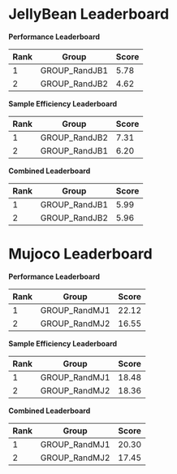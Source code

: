 # JellyBean Leaderboard

**Performance Leaderboard**

|Rank      |Group     |Score     |
|----------|----------|----------|
|1      |GROUP_RandJB1     |5.78     |
|2      |GROUP_RandJB2     |4.62     |


**Sample Efficiency Leaderboard**

|Rank      |Group     |Score     |
|----------|----------|----------|
|1      |GROUP_RandJB2     |7.31     |
|2      |GROUP_RandJB1     |6.20     |


**Combined Leaderboard**

|Rank      |Group     |Score     |
|----------|----------|----------|
|1      |GROUP_RandJB1     |5.99     |
|2      |GROUP_RandJB2     |5.96     |


# Mujoco Leaderboard

**Performance Leaderboard**

|Rank      |Group     |Score     |
|----------|----------|----------|
|1      |GROUP_RandMJ1     |22.12     |
|2      |GROUP_RandMJ2     |16.55     |


**Sample Efficiency Leaderboard**

|Rank      |Group     |Score     |
|----------|----------|----------|
|1      |GROUP_RandMJ1     |18.48     |
|2      |GROUP_RandMJ2     |18.36     |


**Combined Leaderboard**

|Rank      |Group     |Score     |
|----------|----------|----------|
|1      |GROUP_RandMJ1     |20.30     |
|2      |GROUP_RandMJ2     |17.45     |


